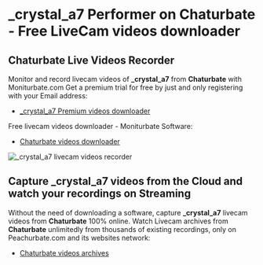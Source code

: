 # _crystal_a7 Performer on Chaturbate - Free LiveCam videos downloader

## Chaturbate Live Videos Recorder

Monitor and record livecam videos of **_crystal_a7** from **Chaturbate** with Moniturbate.com
Get a premium trial for free by just and only registering with your Email address:
* [_crystal_a7 Premium videos downloader](https://moniturbate.com/request-demo-licence-key.html)

Free livecam videos downloader - Moniturbate Software:
* [Chaturbate videos downloader](https://moniturbate.com/moniturbate-download-software.html)

![_crystal_a7 livecam videos recorder](https://peachurnet.com/templates/moniturbate-software.png)


## Capture _crystal_a7 videos from the Cloud and watch your recordings on Streaming

Without the need of downloading a software, capture **_crystal_a7** livecam videos from **Chaturbate** 100% online.
Watch Livecam archives from **Chaturbate** unlimitedly from thousands of existing recordings, only on Peachurbate.com and its websites network:
* [Chaturbate videos archives](https://peachurnet.com/)